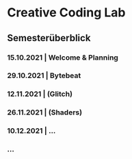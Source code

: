 # Creative Coding Lab

## Semesterüberblick

### 15.10.2021 | Welcome & Planning

### 29.10.2021 | Bytebeat

### 12.11.2021 | (Glitch)

### 26.11.2021 | (Shaders)

### 10.12.2021 | ...

### ...